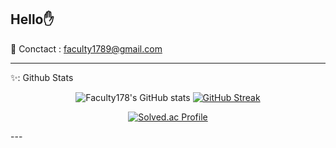 Hello✋
---
📮 Conctact : faculty1789@gmail.com

***

✨: Github Stats

<div align='center'>
  
![Faculty178's GitHub stats](https://github-readme-stats.vercel.app/api?username=Faculty178&theme=react&show_icons=true)
[![GitHub Streak](https://streak-stats.demolab.com?user=Faculty178&theme=tokyonight&hide_border=true)](https://git.io/streak-stats)

[![Solved.ac Profile](http://mazassumnida.wtf/api/v2/generate_badge?boj=faculty1789)](https://solved.ac/Faculty1789) 
</div>
---

